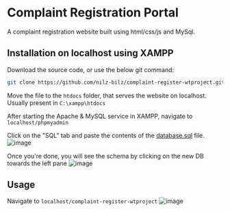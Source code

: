 # Complaint Registration Portal
A complaint registration website built using html/css/js and MySql. 

## Installation on localhost using XAMPP
Download the source code, or use the below git command:
```bash
git clone https://github.com/nilz-bilz/complaint-register-wtproject.git
```

Move the file to the `htdocs` folder, that serves the website on localhost. 
Usually present in `C:\xampp\htdocs`

After starting the Apache & MySQL service in XAMPP, navigate to `localhost/phpmyadmin`

Click on the "SQL" tab and paste the contents of the [database.sql](https://raw.githubusercontent.com/nilz-bilz/complaint-register-wtproject/refs/heads/main/database.sql) file.
![image](https://github.com/user-attachments/assets/63f3370f-f6f3-4d18-a062-9836bd7e3121)

Once you're done, you will see the schema by clicking on the new DB towards the left pane
![image](https://github.com/user-attachments/assets/1a946be4-11b2-4e1c-a799-63ea7c3ce825)

## Usage
Navigate to `localhost/complaint-register-wtproject`
![image](https://github.com/user-attachments/assets/eda25f10-a85b-43dc-9c81-5536a53ee59f)


